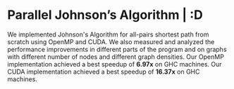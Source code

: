 # Parallel Johnson’s Algorithm | :D

We implemented Johnson's Algorithm for all-pairs shortest path from scratch using OpenMP and CUDA. We also measured and analyzed the performance improvements in different parts of the program and on graphs with different number of nodes and different graph densities. Our OpenMP implementation achieved a best speedup of **6.97x** on GHC machines. Our CUDA implementation achieved a best speedup of **16.37x** on GHC machines.
